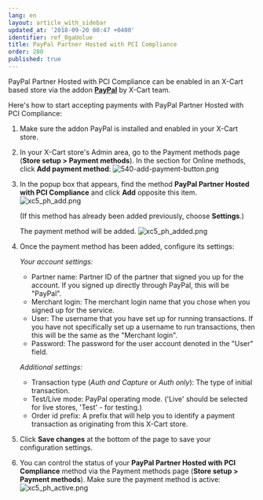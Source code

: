 ```yaml
---
lang: en
layout: article_with_sidebar
updated_at: '2018-09-20 00:47 +0400'
identifier: ref_0gaUolue
title: PayPal Partner Hosted with PCI Compliance
order: 280
published: true
---
```

PayPal Partner Hosted with PCI Compliance can be enabled in an X-Cart based store via the addon **[PayPal](https://market.x-cart.com/addons/paypal.html "PayPal addon")** by X-Cart team.

Here's how to start accepting payments with PayPal Partner Hosted with PCI Compliance:

   1. Make sure the addon PayPal is installed and enabled in your X-Cart store. 
   
   2. In your X-Cart store's Admin area, go to the Payment methods page (**Store setup > Payment methods**). In the section for Online methods, click **Add payment method**:
      ![540-add-payment-button.png]({{site.baseurl}}/attachments/ref_0gaUolue/540-add-payment-button.png)
         
   3. In the popup box that appears, find the method **PayPal Partner Hosted with PCI Compliance** and click **Add** opposite this item.
      ![xc5_ph_add.png]({{site.baseurl}}/attachments/ref_0gaUolue/xc5_ph_add.png)
            
      (If this method has already been added previously, choose **Settings**.)
      
      The payment method will be added.
      ![xc5_ph_added.png]({{site.baseurl}}/attachments/ref_0gaUolue/xc5_ph_added.png)
        
   4. Once the payment method has been added, configure its settings:
      
      *Your account settings:*
      
      * Partner name: Partner ID of the partner that signed you up for the account. If you signed up directly through PayPal, this will be "PayPal".
      * Merchant login: The merchant login name that you chose when you signed up for the service.
      * User: The username that you have set up for running transactions. If you have not specifically set up a username to run transactions, then this will be the same as the "Merchant login".
      * Password: The password for the user account denoted in the "User" field.
      
      *Additional settings:*
      
      * Transaction type (*Auth and Capture* or *Auth only*): The type of initial transaction.
      * Test/Live mode: PayPal operating mode. ('Live' should be selected for live stores, 'Test' - for testing.)
      * Order id prefix: A prefix that will help you to identify a payment transaction as originating from this X-Cart store.
   
   5. Click **Save changes** at the bottom of the page to save your configuration settings.
   
   6. You can control the status of your **PayPal Partner Hosted with PCI Compliance** method via the Payment methods page (**Store setup > Payment methods**). Make sure the payment method is active:
   ![xc5_ph_active.png]({{site.baseurl}}/attachments/ref_0gaUolue/xc5_ph_active.png)
